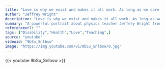 ```yaml
---
title: "Love is why we exist and makes it all work. As long as we care about each other,that’s where we start from"
author: "Jeffrey Wright"
description: "Love is why we exist and makes it all work. As long as we care about each other,that’s where we start from - Jeffrey Wright quotes from GetInspired365.com"
summary: "A powerful portrait about physics teacher Jeffery Wright from Louisville Male High School who inspires and teaches by sharing his personal life to explain how things work and the purpose of life. A moving video to any parent about the power of love and how putting others first makes our lives better"
referenceurl: ""
tags: ["Disability","Health","Love","Teaching",]
source: "youtube"
videoid: "9bSu_Snlbsw"
image: "https://img.youtube.com/vi/9bSu_Snlbsw/0.jpg"
---
```


{{< youtube 9bSu_Snlbsw >}}
